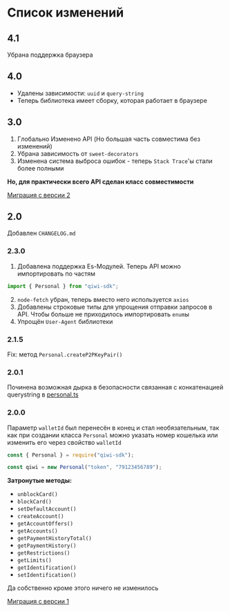 # Список изменений

## 4.1

Убрана поддержка браузера

## 4.0

- Удалены зависимости: `uuid` и `query-string`
- Теперь библиотека имеет сборку, которая работает в браузере

## 3.0

1. Глобально Изменено API (Но большая часть совместима без изменений)
2. Убрана зависимость от `sweet-decorators`
3. Изменена система выброса ошибок - теперь `Stack Trace`'ы стали более полными

**Но, для практически всего API сделан класс совместимости**

[Миграция с версии 2](./docs/migrations/from-2-to-3.md)

## 2.0

Добавлен `CHANGELOG.md`

### 2.3.0

1. Добавлена поддержка Es-Модулей. Теперь API можно импортировать по частям

```js
import { Personal } from "qiwi-sdk";
```

2. `node-fetch` убран, теперь вместо него используется `axios`
3. Добавлены строковые типы для упрощения отправки запросов в API. Чтобы больше не приходилось импортировать `enum`ы
4. Упрощён `User-Agent` библиотеки

### 2.1.5

Fix: метод `Personal.createP2PKeyPair()`

### 2.0.1

Починена возможная дырка в безопасности связанная с конкатенацией
querystring в [personal.ts](./src/services/personal.ts)

### 2.0.0

Параметр `walletId` был перенесён в конец и стал необязательным,
так как при создании класса `Personal` можно указать номер кошелька
или изменить его через свойство `walletId`

```javascript
const { Personal } = require("qiwi-sdk");

const qiwi = new Personal("token", "79123456789");
```

**Затронутые методы:**

- `unblockCard()`
- `blockCard()`
- `setDefaultAccount()`
- `createAccount()`
- `getAccountOffers()`
- `getAccounts()`
- `getPaymentHistoryTotal()`
- `getPaymentHistory()`
- `getRestrictions()`
- `getLimits()`
- `getIdentification()`
- `setIdentification()`

Да собственно кроме этого ничего не изменилось

[Миграция с версии 1](./docs/migrations/from-1-to-2.md)
